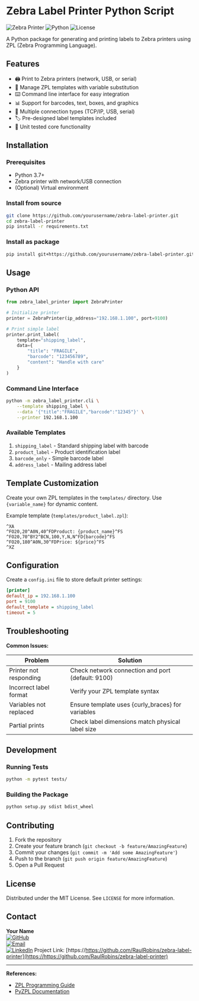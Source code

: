# Zebra Label Printer Python Script

![Zebra Printer](https://img.shields.io/badge/Zebra-Printer-blue) ![Python](https://img.shields.io/badge/Python-3.7%2B-green) ![License](https://img.shields.io/badge/License-MIT-orange)

A Python package for generating and printing labels to Zebra printers using ZPL (Zebra Programming Language).

## Features

- 🖨️ Print to Zebra printers (network, USB, or serial)
- 📝 Manage ZPL templates with variable substitution
- ⌨️ Command line interface for easy integration
- 📊 Support for barcodes, text, boxes, and graphics
- 🔄 Multiple connection types (TCP/IP, USB, serial)
- 🏷️ Pre-designed label templates included
- 🧪 Unit tested core functionality

## Installation

### Prerequisites

- Python 3.7+
- Zebra printer with network/USB connection
- (Optional) Virtual environment

### Install from source

```bash
git clone https://github.com/yourusername/zebra-label-printer.git
cd zebra-label-printer
pip install -r requirements.txt
```

### Install as package

```bash
pip install git+https://github.com/yourusername/zebra-label-printer.git
```

## Usage

### Python API

```python
from zebra_label_printer import ZebraPrinter

# Initialize printer
printer = ZebraPrinter(ip_address="192.168.1.100", port=9100)

# Print simple label
printer.print_label(
    template="shipping_label",
    data={
        "title": "FRAGILE",
        "barcode": "123456789",
        "content": "Handle with care"
    }
)
```

### Command Line Interface

```bash
python -m zebra_label_printer.cli \
    --template shipping_label \
    --data '{"title":"FRAGILE","barcode":"12345"}' \
    --printer 192.168.1.100
```

### Available Templates

1. `shipping_label` - Standard shipping label with barcode
2. `product_label` - Product identification label
3. `barcode_only` - Simple barcode label
4. `address_label` - Mailing address label

## Template Customization

Create your own ZPL templates in the `templates/` directory. Use `{variable_name}` for dynamic content.

Example template (`templates/product_label.zpl`):

```zpl
^XA
^FO20,20^A0N,40^FDProduct: {product_name}^FS
^FO20,70^BY2^BCN,100,Y,N,N^FD{barcode}^FS
^FO20,180^A0N,30^FDPrice: ${price}^FS
^XZ
```

## Configuration

Create a `config.ini` file to store default printer settings:

```ini
[printer]
default_ip = 192.168.1.100
port = 9100
default_template = shipping_label
timeout = 5
```

## Troubleshooting

**Common Issues:**

| Problem                | Solution                                          |
| ---------------------- | ------------------------------------------------- |
| Printer not responding | Check network connection and port (default: 9100) |
| Incorrect label format | Verify your ZPL template syntax                   |
| Variables not replaced | Ensure template uses {curly_braces} for variables |
| Partial prints         | Check label dimensions match physical label size  |

## Development

### Running Tests

```bash
python -m pytest tests/
```

### Building the Package

```bash
python setup.py sdist bdist_wheel
```

## Contributing

1. Fork the repository
2. Create your feature branch (`git checkout -b feature/AmazingFeature`)
3. Commit your changes (`git commit -m 'Add some AmazingFeature'`)
4. Push to the branch (`git push origin feature/AmazingFeature`)
5. Open a Pull Request

## License

Distributed under the MIT License. See `LICENSE` for more information.

## Contact

**Your Name**  
[![GitHub](https://img.shields.io/badge/GitHub-YourUsername-blue?logo=github)](https://github.com/RaulRobins)  
[![Email](https://img.shields.io/badge/Email-your.email@example.com-red?logo=mail.ru)](mailto:raul.robins@outlook.com)  
[![LinkedIn](https://img.shields.io/badge/LinkedIn-Your%20Name-blue?logo=linkedin)](www.linkedin.com/in/raulrobins)
Project Link: [https://https://github.com/RaulRobins/zebra-label-printer](https://https://github.com/RaulRobins/zebra-label-printer)

---

**References:**

- [ZPL Programming Guide](https://www.zebra.com/content/dam/zebra/manuals/printers/common/programming/zpl-zbi2-pm-en.pdf)
- [PyZPL Documentation](https://pyzpl.readthedocs.io/)
